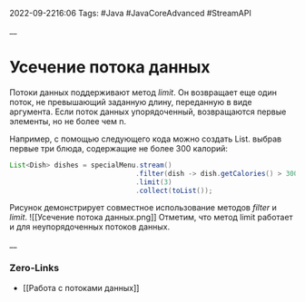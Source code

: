 2022-09-2216:06
Tags: #Java #JavaCoreAdvanced #StreamAPI 

__
# Усечение потока данных
Потоки данных поддерживают метод *limit*. Он возвращает еще один поток, не превышающий заданную длину, переданную в виде аргумента. Если поток данных упорядоченный, возвращаются первые элементы, но не более чем n. 

Например, с помощью следующего кода можно создать List. выбрав первые три блюда, содержащие не более 300 калорий:

```java
List<Dish> dishes = specialMenu.stream()
							   .filter(dish -> dish.getCalories() > 300)
							   .limit(3)
							   .collect(toList());
```
Рисунок демонстрирует совместное использование методов *filter* и *limit*.
![[Усечение потока данных.png]]
Отметим, что метод limit работает и для неупорядоченных потоков данных.

__
### Zero-Links
- [[Работа с потоками данных]]

